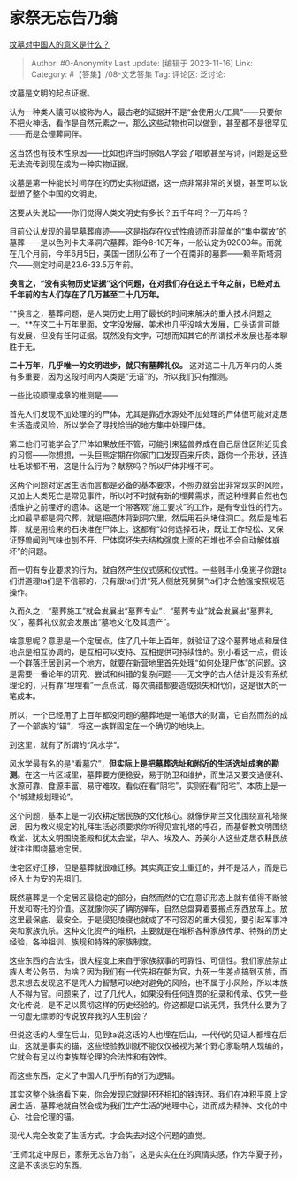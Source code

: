 # 家祭无忘告乃翁
[坟墓对中国人的意义是什么？](https://www.zhihu.com/question/352323137/answer/3291146289)

> Author: #0-Anonymity
> Last update: [编辑于 2023-11-16]
> Link:
> Category: #【答集】/08-文艺答集 
> Tag:
> 评论区:
> 泛讨论:

坟墓是文明的起点证据。

认为一种类人猿可以被称为人，最古老的证据并不是“会使用火/工具”——只要你不把火神话，看作是自然元素之一，那么这些动物也可以做到，甚至都不是很罕见——而是会埋葬同伴。

这当然也有技术性原因——比如也许当时原始人学会了唱歌甚至写诗，问题是这些无法流传到现在成为一种实物证据。

坟墓是第一种能长时间存在的历史实物证据，这一点非常非常的关键，甚至可以说型塑了整个中国的文明史。

这要从头说起——你们觉得人类文明史有多长？五千年吗？一万年吗？

目前公认发现的最早墓葬痕迹——这是指存在仪式性痕迹而非简单的“集中摆放”的墓葬——是以色列卡夫泽洞穴墓葬。距今8-10万年，一般认定为92000年。而就在几个月前，今年6月5日，美国一团队公布了一个在南非的墓葬——赖辛斯塔洞穴——测定时间是23.6-33.5万年前。

**换言之，“没有实物历史证据”这个问题，在对我们存在这五千年之前，已经对五千年前的古人们存在了几万甚至二十几万年。**

**换言之，墓葬问题，是人类历史上用了最长的时间来解决的重大技术问题之一。**在这二十万年里面，文字没发展，美术也几乎没啥大发展，口头语言可能有发展，但没有任何证据。既然没有文字，可想而知其它的所谓技术发展也基本聊胜于无。

**二十万年，几乎唯一的文明进步，就只有墓葬礼仪。** 这对这二十几万年内的人类有多重要，因为这段时间内人类是“无语”的，所以我们只有推测。

一些比较顺理成章的推测是——

首先人们发现不加处理的的尸体，尤其是靠近水源处不加处理的尸体很可能对定居生活造成风险，所以学会了寻找恰当的地方集中处理尸体。

第二他们可能学会了尸体如果放任不管，可能引来猛兽养成在自己居住区附近觅食的习惯——你想想，一头巨熊定期在你家门口发现百来斤肉，跟你一个形状，还连吐毛球都不用，这是什么行为？献祭吗？所以尸体非埋不可。

这两个问题对定居生活而言都是必备的基本要求，不照办就会出非常现实的风险，又加上人类死亡是常见事件，所以时不时就有新的埋葬需求，而这种埋葬自然也包括维护之前埋好的遗体。这是一个带客观“施工要求”的工作，是有专业性的行为。比如最早都是洞穴葬，就是把遗体背到洞穴里，然后用石头堵住洞口。然后是堆石葬，就是用捡来的石块堆在尸体上。这都有“如何选择石块，既让工作轻松、又保证野兽闻到气味也刨不开、尸体腐坏失去结构强度上面的石堆也不会自动解体崩坏”的问题。

而一切有专业要求的行为，就自然产生仪式感和仪式性。一些贱手小兔崽子你跟ta们讲道理ta们是不信邪的，只有跟ta们讲“死人侧放死舅舅”ta们才会勉强按照规范操作。

久而久之，“墓葬施工”就会发展出“墓葬专业”、“墓葬专业”就会发展出“墓葬礼仪”，墓葬礼仪就会发展出“墓地文化及其遗产”。

啥意思呢？意思是一个定居点，住了几十年上百年，就验证了这个墓葬地点和居住地点是相互协调的，是互相可以支持、互相提供可持续性的。别小看这一点，假设一个群落迁居到另一个地方，就要在新营地里首先处理“如何处理尸体”的问题。这是需要一番论年的研究、尝试和纠错的复杂问题——无文字的古人估计是没有系统理论的，只有靠“埋埋看”一点点试，每次搞错都要造成损失和代价，这是很大的一笔成本。

所以，一个已经用了上百年都没问题的墓葬地是一笔很大的财富，它自然而然的成了一个部族的“锚”，将这一族群固定在一个确切的地块上。

到这里，就有了所谓的“风水学”。

风水学最有名的是“看墓穴”，**但实际上是把墓葬选址和附近的生活选址成套的勘测**。在这一片区域里，墓葬要方便稳妥，易于防卫和维护，而生活又要交通便利、水源可靠、食源丰富、易守难攻。看似在看“阴宅”，实则在看“阳宅”、本质上是一个“城建规划理论”。

这个问题，基本上是一切农耕定居民族的文化核心。就像伊斯兰文化围绕宣礼塔聚居，因为教义规定的礼拜生活必须要求你听得见宣礼塔的呼召，而基督教文明围绕教堂、犹太文明围绕圣殿和犹太会堂，华人、埃及人、苏美尔人这些定居农耕民族就往往围绕墓地定居。

住宅区好迁移，但是墓葬就很难迁移。其实真正安土重迁的，并不是活人，而是已经入土为安的先祖们。

既然墓葬是一个定居区最稳定的部分，自然而然的它在意识形态上就有值得不断被开发和寄托的价值。这就像你买了辆防弹车，自然总盘算着要搬点东西放车上。放这里最保底、最安全。于是侵犯陵寝也就成了不可容忍的重大侵犯，要引起军事冲突和家族仇杀。这种文化资产的堆积，主要就是在堆积各种家族传承、特殊的历史经验，各种祖训、族规和特殊的家族制度。

这些东西的合法性，很大程度上来自于家族叙事的可靠性、可信性。我们家族禁止族人考公务员，为啥？因为我们有一代先祖在朝为官，九死一生差点搞到灭族，而思来想去发现这不是凭人力智慧可以绝对避免的风险，也不属于小风险，所以本族人不得为官。问题来了，过了几代人，如果没有任何连贯的纪录和传承、仅凭一些文化传说，是不足以贯彻这样的历史经验的。你这都是口说无凭，我凭什么要为了一句虚无缥缈的传说放弃我的人生机会？

但说这话的人埋在后山，见到ta说这话的人也埋在后山，一代代的见证人都埋在后山，这就是事实的锚，这些经验教训就不能仅仅被视为某个野心家聪明人现编的，它就会有足以约束族群伦理的合法性和有效性。

而这些东西，定义了中国人几乎所有的行为逻辑。

其实这整个脉络看下来，你会发现它就是环环相扣的铁连环。我们在冲积平原上定居生活，墓葬地就自然会成为我们生产生活的地理中心，进而成为精神、文化的中心、社会伦理的锚。

现代人完全改变了生活方式，才会失去对这个问题的直觉。

“王师北定中原日，家祭无忘告乃翁”，这是实实在在的真情实感，作为华夏子孙，这是不该淡忘的东西。